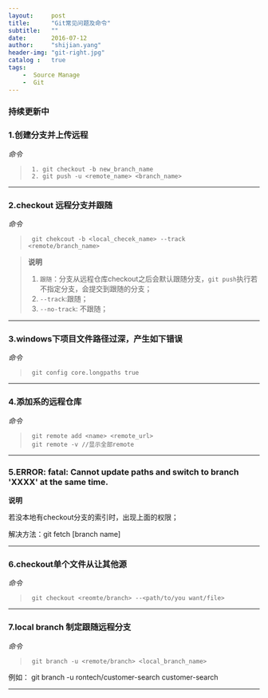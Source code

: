 ```yaml
---
layout:     post
title:      "Git常见问题及命令"
subtitle:   ""
date:       2016-07-12
author:     "shijian.yang"
header-img: "git-right.jpg"
catalog :   true
tags:
    -  Source Manage
    -  Git
---
```


### 持续更新中

 ### 1.创建分支并上传远程 
 _命令_
    
 >		1. git checkout -b new_branch_name
 >		2. git push -u <remote_name> <branch_name>
 ---

 ### 2.checkout 远程分支并跟随
 _命令_
 >      git chekcout -b <local_checek_name> --track <remote/branch_name>

 > **说明**
 > 1. `跟随`：分支从远程仓库checkout之后会默认跟随分支，`git push`执行若不指定分支，会提交到跟随的分支；
 > 2. `--track`:跟随；
 > 3. `--no-track`: 不跟随；

 ---


 ### 3.windows下项目文件路径过深，产生如下错误
 _命令_
 >      git config core.longpaths true

 ---
 ### 4.添加系的远程仓库
 _命令_
 >		git remote add <name> <remote_url>
 >		git remote -v //显示全部remote

 ---
 ### 5.ERROR: fatal: Cannot update paths and switch to branch 'XXXX' at the same time.
 **说明**

  若没本地有checkout分支的索引时，出现上面的权限；

  解决方法：git fetch <remote> [branch name]

 ---
 ### 6.checkout单个文件从让其他源 
 _命令_
 >		git checkout <reomte/branch> --<path/to/you want/file>

 ---
 ### 7.local branch 制定跟随远程分支
 _命令_
 > 		git branch -u <remote/branch> <local_branch_name>
 例如：   git branch -u   rontech/customer-search   customer-search

 ---


